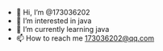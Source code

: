 - 👋 Hi, I’m @173036202
- 👀 I’m interested in java
- 🌱 I’m currently learning java
- 📫 How to reach me 173036202@qq.com

<!---
173036202/173036202 is a ✨ special ✨ repository because its `README.md` (this file) appears on your GitHub profile.
You can click the Preview link to take a look at your changes.
--->

